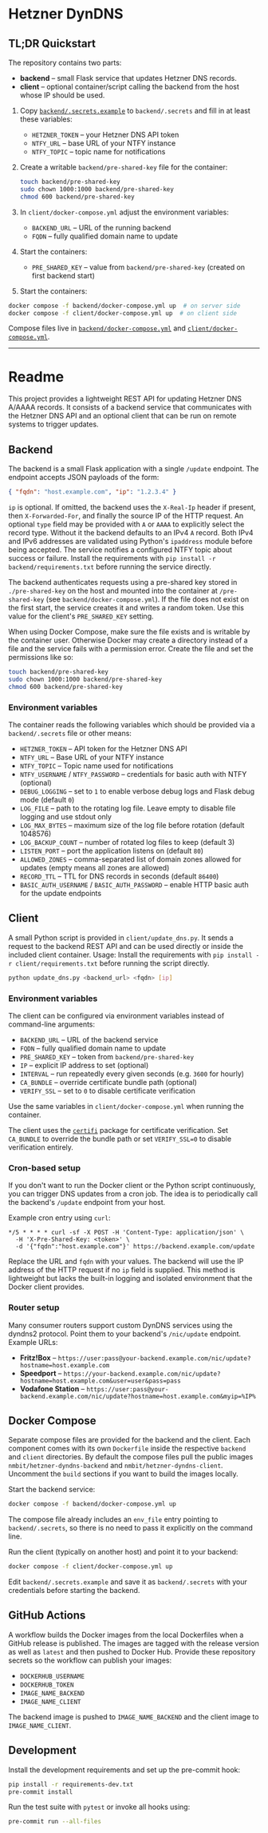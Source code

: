# Hetzner DynDNS

## TL;DR Quickstart

The repository contains two parts:

- **backend** – small Flask service that updates Hetzner DNS records.
- **client** – optional container/script calling the backend from the host whose
  IP should be used.

1. Copy [`backend/.secrets.example`](backend/.secrets.example) to
   `backend/.secrets` and fill in at
   least these variables:
   - `HETZNER_TOKEN` – your Hetzner DNS API token
   - `NTFY_URL` – base URL of your NTFY instance
   - `NTFY_TOPIC` – topic name for notifications
2. Create a writable `backend/pre-shared-key` file for the container:

   ```bash
   touch backend/pre-shared-key
   sudo chown 1000:1000 backend/pre-shared-key
   chmod 600 backend/pre-shared-key
   ```
3. In `client/docker-compose.yml` adjust the environment variables:
   - `BACKEND_URL` – URL of the running backend
   - `FQDN` – fully qualified domain name to update
3. Start the containers:
   - `PRE_SHARED_KEY` – value from `backend/pre-shared-key` (created on first backend start)
4. Start the containers:

```bash
docker compose -f backend/docker-compose.yml up  # on server side
docker compose -f client/docker-compose.yml up  # on client side
```

Compose files live in [`backend/docker-compose.yml`](backend/docker-compose.yml)
and [`client/docker-compose.yml`](client/docker-compose.yml).

---

# Readme

This project provides a lightweight REST API for updating Hetzner DNS A/AAAA records.
It consists of a backend service that communicates with the Hetzner DNS API and
an optional client that can be run on remote systems to trigger updates.

## Backend

The backend is a small Flask application with a single `/update` endpoint.  The
endpoint accepts JSON payloads of the form:

```json
{ "fqdn": "host.example.com", "ip": "1.2.3.4" }
```

`ip` is optional. If omitted, the backend uses the `X-Real-Ip` header if
present, then `X-Forwarded-For`, and finally the source IP of the HTTP request.
An optional `type` field may be provided with `A` or `AAAA` to explicitly select
the record type. Without it the backend defaults to an IPv4 `A` record.
Both IPv4 and IPv6 addresses are validated using Python's `ipaddress`
module before being accepted. The service notifies a configured NTFY topic
about success or failure.
Install the requirements with `pip install -r backend/requirements.txt` before running the service directly.

The backend authenticates requests using a pre-shared key stored in
`./pre-shared-key` on the host and mounted into the container at
`/pre-shared-key` (see `backend/docker-compose.yml`). If the file does
not exist on the first start, the service creates it and writes a random
token. Use this value for the client's `PRE_SHARED_KEY` setting.

When using Docker Compose, make sure the file exists and is writable by the
container user. Otherwise Docker may create a directory instead of a file and
the service fails with a permission error. Create the file and set the
permissions like so:

```bash
touch backend/pre-shared-key
sudo chown 1000:1000 backend/pre-shared-key
chmod 600 backend/pre-shared-key
```

### Environment variables

The container reads the following variables which should be provided via a
`backend/.secrets` file or other means:

- `HETZNER_TOKEN` – API token for the Hetzner DNS API
- `NTFY_URL` – Base URL of your NTFY instance
- `NTFY_TOPIC` – Topic name used for notifications
- `NTFY_USERNAME` / `NTFY_PASSWORD` – credentials for basic auth with NTFY (optional)
- `DEBUG_LOGGING` – set to `1` to enable verbose debug logs and Flask debug mode (default `0`)
- `LOG_FILE` – path to the rotating log file. Leave empty to disable file
  logging and use stdout only
- `LOG_MAX_BYTES` – maximum size of the log file before rotation (default 1048576)
- `LOG_BACKUP_COUNT` – number of rotated log files to keep (default 3)
- `LISTEN_PORT` – port the application listens on (default `80`)
- `ALLOWED_ZONES` – comma-separated list of domain zones allowed for updates
  (empty means all zones are allowed)
- `RECORD_TTL` – TTL for DNS records in seconds (default `86400`)
- `BASIC_AUTH_USERNAME` / `BASIC_AUTH_PASSWORD` – enable HTTP basic auth for the update endpoints

## Client

A small Python script is provided in `client/update_dns.py`.  It sends a request
to the backend REST API and can be used directly or inside the included client
container.  Usage:
Install the requirements with `pip install -r client/requirements.txt` before running the script directly.

```bash
python update_dns.py <backend_url> <fqdn> [ip]
```

### Environment variables

The client can be configured via environment variables instead of command-line
arguments:

- `BACKEND_URL` – URL of the backend service
- `FQDN` – fully qualified domain name to update
- `PRE_SHARED_KEY` – token from `backend/pre-shared-key`
- `IP` – explicit IP address to set (optional)
- `INTERVAL` – run repeatedly every given seconds (e.g. `3600` for hourly)
- `CA_BUNDLE` – override certificate bundle path (optional)
- `VERIFY_SSL` – set to `0` to disable certificate verification

Use the same variables in `client/docker-compose.yml` when running the container.

The client uses the [`certifi`](https://pypi.org/project/certifi/) package for
certificate verification.  Set `CA_BUNDLE` to override the bundle path or set
`VERIFY_SSL=0` to disable verification entirely.

### Cron-based setup

If you don't want to run the Docker client or the Python script continuously,
you can trigger DNS updates from a cron job. The idea is to periodically call
the backend's `/update` endpoint from your host.

Example cron entry using `curl`:

```cron
*/5 * * * * curl -sf -X POST -H 'Content-Type: application/json' \
  -H 'X-Pre-Shared-Key: <token>' \
  -d '{"fqdn":"host.example.com"}' https://backend.example.com/update
```

Replace the URL and `fqdn` with your values. The backend will use the IP address
of the HTTP request if no `ip` field is supplied. This method is lightweight but
lacks the built-in logging and isolated environment that the Docker client
provides.

### Router setup

Many consumer routers support custom DynDNS services using the dyndns2 protocol.
Point them to your backend's `/nic/update` endpoint. Example URLs:

- **Fritz!Box** – `https://user:pass@your-backend.example.com/nic/update?hostname=host.example.com`
- **Speedport** – `https://your-backend.example.com/nic/update?hostname=host.example.com&user=user&pass=pass`
- **Vodafone Station** – `https://user:pass@your-backend.example.com/nic/update?hostname=host.example.com&myip=%IP%`

## Docker Compose

Separate compose files are provided for the backend and the client. Each
component comes with its own `Dockerfile` inside the respective
`backend` and `client` directories. By default the compose files pull the
public images `nmbit/hetzner-dyndns-backend` and `nmbit/hetzner-dyndns-client`.
Uncomment the `build` sections if you want to build the images locally.

Start the backend service:

```bash
docker compose -f backend/docker-compose.yml up
```
The compose file already includes an `env_file` entry pointing to
`backend/.secrets`, so there is no need to pass it explicitly on the
command line.

Run the client (typically on another host) and point it to your backend:

```bash
docker compose -f client/docker-compose.yml up
```

Edit `backend/.secrets.example` and save it as `backend/.secrets` with your credentials before
starting the backend.

## GitHub Actions

A workflow builds the Docker images from the local Dockerfiles when a
GitHub release is published. The images are tagged with the release
version as well as `latest` and then pushed to Docker Hub. Provide these
repository secrets so the workflow can publish your images:

- `DOCKERHUB_USERNAME`
- `DOCKERHUB_TOKEN`
- `IMAGE_NAME_BACKEND`
- `IMAGE_NAME_CLIENT`

The backend image is pushed to `IMAGE_NAME_BACKEND` and the client
image to `IMAGE_NAME_CLIENT`.

## Development

Install the development requirements and set up the pre-commit hook:

```bash
pip install -r requirements-dev.txt
pre-commit install
```

Run the test suite with `pytest` or invoke all hooks using:

```bash
pre-commit run --all-files
```

